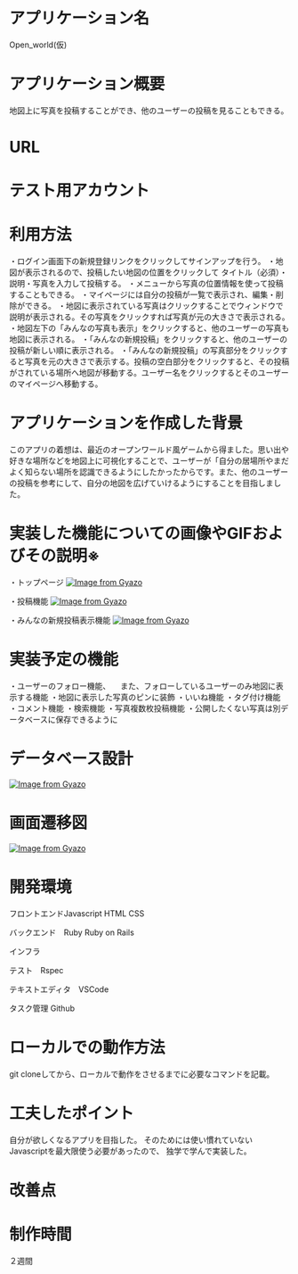 # アプリケーション名	
Open_world(仮)
# アプリケーション概要
地図上に写真を投稿することができ、他のユーザーの投稿を見ることもできる。
# URL	

# テスト用アカウント

# 利用方法
・ログイン画面下の新規登録リンクをクリックしてサインアップを行う。
・地図が表示されるので、投稿したい地図の位置をクリックして
 タイトル（必須）・説明・写真を入力して投稿する。
・メニューから写真の位置情報を使って投稿することもできる。
・マイページには自分の投稿が一覧で表示され、編集・削除ができる。
・地図に表示されている写真はクリックすることでウィンドウで説明が表示される。その写真をクリックすれば写真が元の大きさで表示される。
・地図左下の「みんなの写真も表示」をクリックすると、他のユーザーの写真も地図に表示される。
・「みんなの新規投稿」をクリックすると、他のユーザーの投稿が新しい順に表示される。
・「みんなの新規投稿」の写真部分をクリックすると写真を元の大きさで表示する。投稿の空白部分をクリックすると、その投稿がされている場所へ地図が移動する。ユーザー名をクリックするとそのユーザーのマイページへ移動する。

# アプリケーションを作成した背景
このアプリの着想は、最近のオープンワールド風ゲームから得ました。思い出や好きな場所などを地図上に可視化することで、ユーザーが「自分の居場所やまだよく知らない場所を認識できるようにしたかったからです。また、他のユーザーの投稿を参考にして、自分の地図を広げていけるようにすることを目指しました。

# 実装した機能についての画像やGIFおよびその説明※
・トップページ	
[![Image from Gyazo](https://i.gyazo.com/34c6a1f26b8bf4a6cb3ecaf940f2a6b6.jpg)](https://gyazo.com/34c6a1f26b8bf4a6cb3ecaf940f2a6b6)

・投稿機能
[![Image from Gyazo](https://i.gyazo.com/d2499e801796ec3a539c72bfc609be34.jpg)](https://gyazo.com/d2499e801796ec3a539c72bfc609be34)


・みんなの新規投稿表示機能
[![Image from Gyazo](https://i.gyazo.com/db335a5e38086bbedb32741fc4fa7da8.jpg)](https://gyazo.com/db335a5e38086bbedb32741fc4fa7da8)


# 実装予定の機能	
・ユーザーのフォロー機能、
　また、フォローしているユーザーのみ地図に表示する機能
・地図に表示した写真のピンに装飾
・いいね機能
・タグ付け機能
・コメント機能
・検索機能
・写真複数枚投稿機能
・公開したくない写真は別データベースに保存できるように

# データベース設計
[![Image from Gyazo](https://i.gyazo.com/9bb2b89861e5f7b248f9e505a661976f.png)](https://gyazo.com/9bb2b89861e5f7b248f9e505a661976f)

# 画面遷移図
[![Image from Gyazo](https://i.gyazo.com/c4192dc5cb037c520a7f52050feaac30.png)](https://gyazo.com/c4192dc5cb037c520a7f52050feaac30)

# 開発環境
フロントエンドJavascript HTML CSS

バックエンド　Ruby Ruby on Rails

インフラ

テスト　Rspec

テキストエディタ　VSCode

タスク管理 Github

# ローカルでの動作方法	
git cloneしてから、ローカルで動作をさせるまでに必要なコマンドを記載。

# 工夫したポイント	
自分が欲しくなるアプリを目指した。
そのためには使い慣れていないJavascriptを最大限使う必要があったので、
独学で学んで実装した。

# 改善点


# 制作時間
２週間